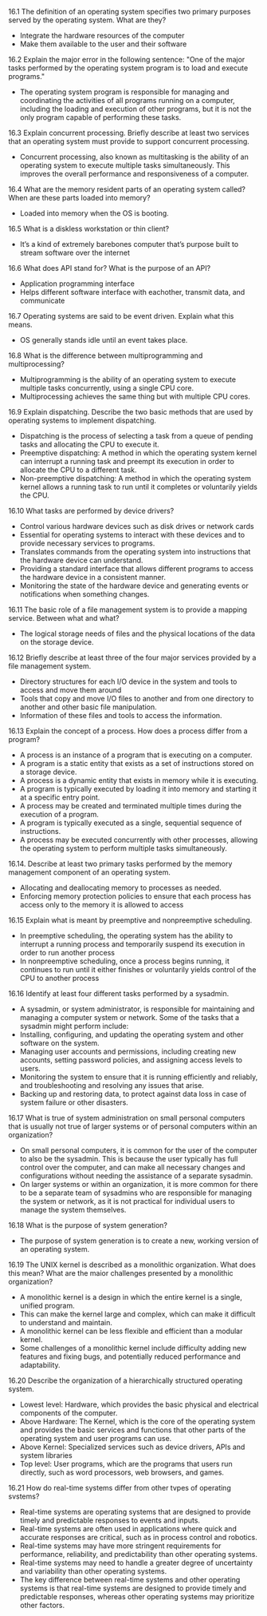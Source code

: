 16.1 The definition of an operating system specifies two primary purposes served by the operating system. What are they?

- Integrate the hardware resources of the computer
- Make them available to the user and their software

16.2 Explain the major error in the following sentence: "One of the major tasks performed by the operating system program is to load and execute programs."

- The operating system program is responsible for managing and coordinating the activities of all programs running on a computer, including the loading and execution of other programs, but it is not the only program capable of performing these tasks.

16.3 Explain concurrent processing. Briefly describe at least two services that an operating system must provide to support concurrent processing.

- Concurrent processing, also known as multitasking is the ability of an operating system to execute multiple tasks simultaneously. This improves the overall performance and responsiveness of a computer.

16.4 What are the memory resident parts of an operating system called? When are these parts loaded into memory?

- Loaded into memory when the OS is booting.

16.5 What is a diskless workstation or thin client?

- It’s a kind of extremely barebones computer that’s purpose built to stream software over the internet

16.6 What does API stand for? What is the purpose of an API?

- Application programming interface
- Helps different software interface with eachother, transmit data, and communicate

16.7 Operating systems are said to be event driven. Explain what this means.

- OS generally stands idle until an event takes place.

16.8 What is the difference between multiprogramming and multiprocessing?

- Multiprogramming is the ability of an operating system to execute multiple tasks concurrently, using a single CPU core.
- Multiprocessing achieves the same thing but with multiple CPU cores.

16.9 Explain dispatching. Describe the two basic methods that are used by operating systems to implement dispatching.

- Dispatching is the process of selecting a task from a queue of pending tasks and allocating the CPU to execute it.
- Preemptive dispatching: A method in which the operating system kernel can interrupt a running task and preempt its execution in order to allocate the CPU to a different task.
- Non-preemptive dispatching: A method in which the operating system kernel allows a running task to run until it completes or voluntarily yields the CPU.

16.10 What tasks are performed by device drivers?

- Control various hardware devices such as disk drives or network cards
- Essential for operating systems to interact with these devices and to provide necessary services to programs.
- Translates commands from the operating system into instructions that the hardware device can understand.
- Providing a standard interface that allows different programs to access the hardware device in a consistent manner.
- Monitoring the state of the hardware device and generating events or notifications when something changes.

16.11 The basic role of a file management system is to provide a mapping service. Between what and what?

- The logical storage needs of files and the physical locations of the data on the storage device.

16.12 Briefly describe at least three of the four major services provided by a file management system.

- Directory structures for each I/O device in the system and tools to access and move them around
- Tools that copy and move I/O files to another and from one directory to another and other basic file manipulation.
- Information of these files and tools to access the information.

16.13 Explain the concept of a process. How does a process differ from a program?

- A process is an instance of a program that is executing on a computer.
- A program is a static entity that exists as a set of instructions stored on a storage device.
- A process is a dynamic entity that exists in memory while it is executing.
- A program is typically executed by loading it into memory and starting it at a specific entry point.
- A process may be created and terminated multiple times during the execution of a program.
- A program is typically executed as a single, sequential sequence of instructions.
- A process may be executed concurrently with other processes, allowing the operating system to perform multiple tasks simultaneously.

16.14. Describe at least two primary tasks performed by the memory management component of an operating system.

- Allocating and deallocating memory to processes as needed.
- Enforcing memory protection policies to ensure that each process has access only to the memory it is allowed to access

16.15 Explain what is meant by preemptive and nonpreemptive scheduling.

- In preemptive scheduling, the operating system has the ability to interrupt a running process and temporarily suspend its execution in order to run another process
- In nonpreemptive scheduling, once a process begins running, it continues to run until it either finishes or voluntarily yields control of the CPU to another process

16.16 Identify at least four different tasks performed by a sysadmin.

- A sysadmin, or system administrator, is responsible for maintaining and managing a computer system or network. Some of the tasks that a sysadmin might perform include:
- Installing, configuring, and updating the operating system and other software on the system.
- Managing user accounts and permissions, including creating new accounts, setting password policies, and assigning access levels to users.
- Monitoring the system to ensure that it is running efficiently and reliably, and troubleshooting and resolving any issues that arise.
- Backing up and restoring data, to protect against data loss in case of system failure or other disasters.

16.17 What is true of system administration on small personal computers that is usually not true of larger systems or of personal computers within an organization?

- On small personal computers, it is common for the user of the computer to also be the sysadmin. This is because the user typically has full control over the computer, and can make all necessary changes and configurations without needing the assistance of a separate sysadmin.
- On larger systems or within an organization, it is more common for there to be a separate team of sysadmins who are responsible for managing the system or network, as it is not practical for individual users to manage the system themselves.

16.18 What is the purpose of system generation?

- The purpose of system generation is to create a new, working version of an operating system.

16.19 The UNIX kernel is described as a monolithic organization. What does this mean? What are the maior challenges presented by a monolithic organization?

- A monolithic kernel is a design in which the entire kernel is a single, unified program.
- This can make the kernel large and complex, which can make it difficult to understand and maintain.
- A monolithic kernel can be less flexible and efficient than a modular kernel.
- Some challenges of a monolithic kernel include difficulty adding new features and fixing bugs, and potentially reduced performance and adaptability.

16.20 Describe the organization of a hierarchically structured operating system.

- Lowest level: Hardware, which provides the basic physical and electrical components of the computer.
- Above Hardware: The Kernel, which is the core of the operating system and provides the basic services and functions that other parts of the operating system and user programs can use.
- Above Kernel: Specialized services such as device drivers, APIs and system libraries
- Top level: User programs, which are the programs that users run directly, such as word processors, web browsers, and games.

16.21 How do real-time systems differ from other tvpes of operating svstems?

- Real-time systems are operating systems that are designed to provide timely and predictable responses to events and inputs.
- Real-time systems are often used in applications where quick and accurate responses are critical, such as in process control and robotics.
- Real-time systems may have more stringent requirements for performance, reliability, and predictability than other operating systems.
- Real-time systems may need to handle a greater degree of uncertainty and variability than other operating systems.
- The key difference between real-time systems and other operating systems is that real-time systems are designed to provide timely and predictable responses, whereas other operating systems may prioritize other factors.
